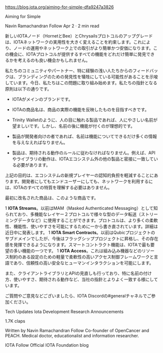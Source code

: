 https://blog.iota.org/aiming-for-simple-dfa9247a3826

Aiming for Simple

Navin Ramachandran
Follow
Apr 2 · 2 min read

<!--
The new IOTA nodes (Hornet and Bee) and the Chrysalis protocol upgrade promise a significant step-change in the utility of the IOTA network. This will make it easier and cheaper to run nodes, and to transact on the network. So this is perhaps a good time to also think about how easy it is to discover and use all the functionality that the IOTA protocol affords.
-->
新しいIOTAノード（HornetとBee）とChrysailsプロトコルのアップグレードは、IOTAネットワークの実用性を大きく変えることを約束します。これにより、ノードの運用やネットワーク上での取引がより簡単かつ安価になります。この機会に、IOTAプロトコルが提供するすべての機能をどれだけ簡単に発見できるかを考えるのも良い機会かもしれません。

<!--
Feedback from our community and partners, particularly those less experienced, suggests that we may have sacrificed discoverability for the sake of branding. Today, we begin to address this. Our guiding principles are as follows:
-->
私たちのコミュニティやパートナー、特に経験の浅い人たちからのフィードバックは、ブランディングのための発見性を犠牲にしている可能性があることを示唆しています。今日、私たちはこの問題に取り組み始めます。私たちの指針となる原則は以下の通りです。

<!--
- IOTA is the main brand.

- IOTA product names should aim to reflect the actual function of the product.

- If the product is human-facing, such as a wallet, then a memorable human-friendly name is desirable. The name, however, should ideally be followed by the function. eg Trinity Wallet.

- If the product is developer-facing, the name should give as much information as possible about the function.

- Products should adhere to the norms of expected behaviour. For example, API and library behaviour should closely match other products outside the IOTA ecosystem.
-->
- IOTAがメインのブランドです。

- IOTAの商品名は、商品の実際の機能を反映したものを目指すべきです。

- Trinity Walletのように、人の目に触れる製品であれば、人にやさしい名前が望ましいです。しかし、名前の後に機能が付くのが理想的です。

- 製品が開発者向けの者であれば、名前は機能についてできるだけ多くの情報を与えなえればなりません。

- 製品は、期待される動作のルールに従わなければなりません。例えば、APIやライブラリの動作は、IOTAエコシステム外の他の製品と密接に一致している必要があります。

<!--
The aim of the above is to reduce the cognitive burden on new players in the ecosystem. You should not need to understand all the idiosyncrasies of IOTA, in order to use the network, either as a developer or an end-user.
-->
上記の目的は、エコシステムの新規プレイヤーの認知的負担を軽減することにあります。開発者にしてもエンドユーザーにしても、ネットワークを利用するには、IOTAのすべての特質を理解する必要はありません。

<!--
The first products to be renamed will be:
-->
最初に改名された商品は、このような商品です。

<!--
1 **IOTA Streams**. Previously known as MAM (Masked Authenticated Messaging), this is a multi-functional layer 2 protocol, which can be used for different types of data transmission (eg streaming data). The protocol has been rewritten from the ground up to allow a lot more flexibility, functionality and ease of use. More on this very soon.

1 **IOTA Smart Contracts**. Previously a sub-domain of the Qubic project, this will now be elevated to a flagship project to give it the deserved visibility. Smart contract functionality is one of the most requested features on IOTA.

1 **IOTA Access**. This is a lightweight and highly flexible access-control framework and language for resource-constrained settings, such as embedded devices, allowing reliable and secure human-machine interactions.
-->
1 **IOTA Streams**。以前はMAM（Masked Authenticated Messaging）として知られており、多機能なレイヤー２プロトコルで様々な型のデータ転送（ストリーミングデータなど）に使用することができます。プロトコルは、より多くの柔軟性、機能性、使いやすさを可能にするために一から書き直されています。詳細は近日中に発表します。
1 **IOTA Smart Contracts**。以前はQubicプロジェクトのサブドメインでしたが、今後はフラッグシッププロジェクトに昇格し、その存在感を発揮できるようになります。スマートコントラクト機能は、IOTAで最も要望の多い機能の一つです。
1 **IOTA Access**。これは組み込み機器などのリソース制約のある設定のための軽量で柔軟性の高いアクセス制御フレームワークと言語であり、信頼性の高い安全なヒューマンインタラクションを可能にします。

<!--
We are also undertaking a review of our client libraries and APIs, to better match our guiding principles, especially with regards to naming, ease of use and expected behaviour.
-->
また、クライアントライブラリとAPIの見直しも行っており、特に名前の付け方、使いやすさ、期待される動作など、当社の指針とよりよく一致する様にしています。

<!--
If you have any questions, suggestions or other feedback, please join us on the #general channel of the IOTA Discord.
-->
ご質問やご意見などございましたら、IOTA Discordの#generalチャネルでご参加ください。

Tech Updates
Iota
Development
Research
Announcements

1.7K claps






Written by
Navin Ramachandran
Follow
Co-founder of OpenCancer and PEACH. Medical doctor, educationalist and information researcher.


IOTA
Follow
Official IOTA Foundation blog
